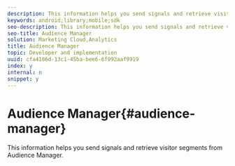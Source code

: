 ```yaml
---
description: This information helps you send signals and retrieve visitor segments from Audience Manager.
keywords: android;library;mobile;sdk
seo-description: This information helps you send signals and retrieve visitor segments from Audience Manager.
seo-title: Audience Manager
solution: Marketing Cloud,Analytics
title: Audience Manager
topic: Developer and implementation
uuid: cfa4106d-13c1-45ba-bee6-6f992aaf9919
index: y
internal: n
snippet: y
---
```


# Audience Manager{#audience-manager}

This information helps you send signals and retrieve visitor segments from Audience Manager.

